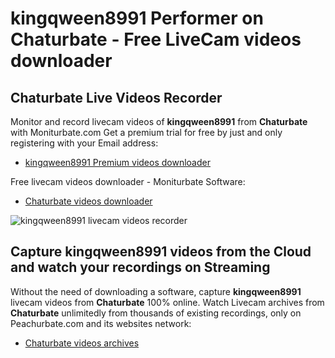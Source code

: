 # kingqween8991 Performer on Chaturbate - Free LiveCam videos downloader

## Chaturbate Live Videos Recorder

Monitor and record livecam videos of **kingqween8991** from **Chaturbate** with Moniturbate.com
Get a premium trial for free by just and only registering with your Email address:
* [kingqween8991 Premium videos downloader](https://moniturbate.com/request-demo-licence-key.html)

Free livecam videos downloader - Moniturbate Software:
* [Chaturbate videos downloader](https://moniturbate.com/moniturbate-download-software.html)

![kingqween8991 livecam videos recorder](https://peachurnet.com/templates/moniturbate-software.png)


## Capture kingqween8991 videos from the Cloud and watch your recordings on Streaming

Without the need of downloading a software, capture **kingqween8991** livecam videos from **Chaturbate** 100% online.
Watch Livecam archives from **Chaturbate** unlimitedly from thousands of existing recordings, only on Peachurbate.com and its websites network:
* [Chaturbate videos archives](https://peachurnet.com/)